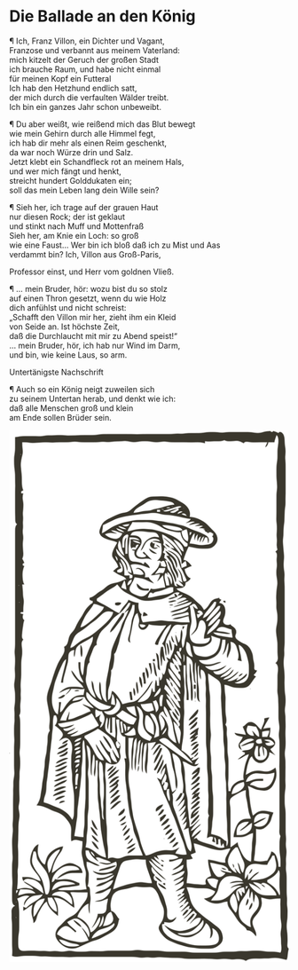 # Die Ballade an den König

¶ Ich, Franz Villon, ein Dichter und Vagant,  
Franzose und verbannt aus meinem Vaterland:  
mich kitzelt der Geruch der großen Stadt  
ich brauche Raum, und habe nicht einmal  
für meinen Kopf ein Futteral  
Ich hab den Hetzhund endlich satt,  
der mich durch die verfaulten Wälder treibt.  
Ich bin ein ganzes Jahr schon unbeweibt.

¶ Du aber weißt, wie reißend mich das Blut bewegt  
wie mein Gehirn durch alle Himmel fegt,  
ich hab dir mehr als einen Reim geschenkt,  
da war noch Würze drin und Salz.  
Jetzt klebt ein Schandfleck rot an meinem Hals,  
und wer mich fängt und henkt,  
streicht hundert Golddukaten ein;  
soll das mein Leben lang dein Wille sein?

¶ Sieh her, ich trage auf der grauen Haut  
nur diesen Rock; der ist geklaut  
und stinkt nach Muff und Mottenfraß  
Sieh her, am Knie ein Loch: so groß  
wie eine Faust… Wer bin ich bloß daß ich zu Mist und Aas  
verdammt bin? Ich, Villon aus Groß-Paris,

Professor einst, und Herr vom goldnen Vließ.

¶ … mein Bruder, hör: wozu bist du so stolz  
auf einen Thron gesetzt, wenn du wie Holz  
dich anfühlst und nicht schreist:  
„Schafft den Villon mir her, zieht ihm ein Kleid  
von Seide an. Ist höchste Zeit,  
daß die Durchlaucht mit mir zu Abend speist!“  
… mein Bruder, hör, ich hab nur Wind im Darm,  
und bin, wie keine Laus, so arm.

Untertänigste Nachschrift

¶ Auch so ein König neigt zuweilen sich  
zu seinem Untertan herab, und denkt wie ich:  
daß alle Menschen groß und klein  
am Ende sollen Brüder sein.

![Nachbildung einer Tertseite der 1. Ausgabe. Paris 1489.](.gitbook/assets/villon-woodcut.svg)

